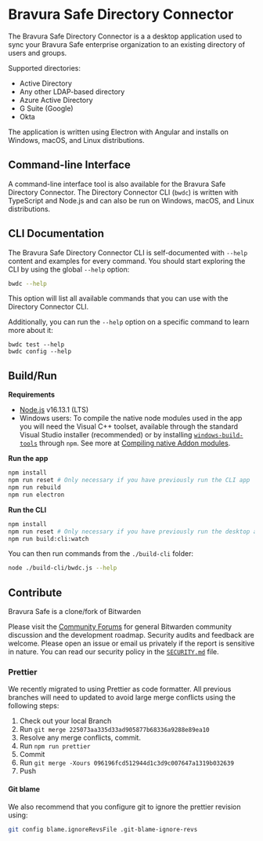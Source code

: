 
# Bravura Safe Directory Connector

The Bravura Safe Directory Connector is a a desktop application used to sync your Bravura Safe enterprise organization to an existing directory of users and groups.

Supported directories:

- Active Directory
- Any other LDAP-based directory
- Azure Active Directory
- G Suite (Google)
- Okta

The application is written using Electron with Angular and installs on Windows, macOS, and Linux distributions.

## Command-line Interface

A command-line interface tool is also available for the Bravura Safe Directory Connector. The Directory Connector CLI (`bwdc`) is written with TypeScript and Node.js and can also be run on Windows, macOS, and Linux distributions.

## CLI Documentation

The Bravura Safe Directory Connector CLI is self-documented with `--help` content and examples for every command. You should start exploring the CLI by using the global `--help` option:

```bash
bwdc --help
```

This option will list all available commands that you can use with the Directory Connector CLI.

Additionally, you can run the `--help` option on a specific command to learn more about it:

```
bwdc test --help
bwdc config --help
```

## Build/Run

**Requirements**

- [Node.js](https://nodejs.org) v16.13.1 (LTS)
- Windows users: To compile the native node modules used in the app you will need the Visual C++ toolset, available through the standard Visual Studio installer (recommended) or by installing [`windows-build-tools`](https://github.com/felixrieseberg/windows-build-tools) through `npm`. See more at [Compiling native Addon modules](https://github.com/Microsoft/nodejs-guidelines/blob/master/windows-environment.md#compiling-native-addon-modules).

**Run the app**

```bash
npm install
npm run reset # Only necessary if you have previously run the CLI app
npm run rebuild
npm run electron
```

**Run the CLI**

```bash
npm install
npm run reset # Only necessary if you have previously run the desktop app
npm run build:cli:watch
```

You can then run commands from the `./build-cli` folder:

```bash
node ./build-cli/bwdc.js --help
```

## Contribute

Bravura Safe is a clone/fork of Bitwarden

Please visit the [Community Forums](https://community.bitwarden.com/) for general Bitwarden community discussion and the development roadmap.
Security audits and feedback are welcome. Please open an issue or email us privately if the report is sensitive in nature. You can read our security policy in the [`SECURITY.md`](SECURITY.md) file.

### Prettier

We recently migrated to using Prettier as code formatter. All previous branches will need to updated to avoid large merge conflicts using the following steps:

1. Check out your local Branch
2. Run `git merge 225073aa335d33ad905877b68336a9288e89ea10`
3. Resolve any merge conflicts, commit.
4. Run `npm run prettier`
5. Commit
6. Run `git merge -Xours 096196fcd512944d1c3d9c007647a1319b032639`
7. Push

#### Git blame

We also recommend that you configure git to ignore the prettier revision using:

```bash
git config blame.ignoreRevsFile .git-blame-ignore-revs
```
